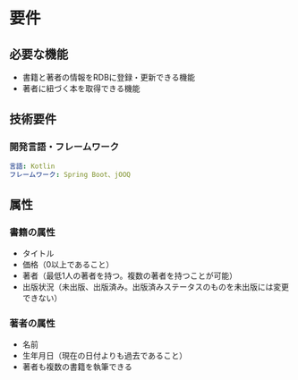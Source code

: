 # 要件

## 必要な機能
- 書籍と著者の情報をRDBに登録・更新できる機能
- 著者に紐づく本を取得できる機能

## 技術要件

### 開発言語・フレームワーク
```yaml
言語: Kotlin
フレームワーク: Spring Boot、jOOQ
```

## 属性

### 書籍の属性
- タイトル
- 価格（0以上であること）
- 著者（最低1人の著者を持つ。複数の著者を持つことが可能）
- 出版状況（未出版、出版済み。出版済みステータスのものを未出版には変更できない）

### 著者の属性
- 名前
- 生年月日（現在の日付よりも過去であること）
- 著者も複数の書籍を執筆できる

